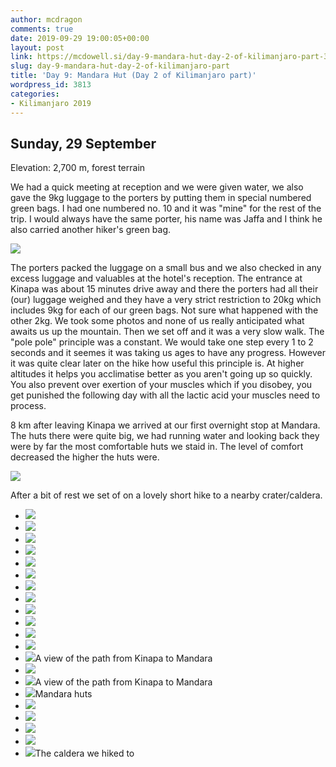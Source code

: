 ```yaml
---
author: mcdragon
comments: true
date: 2019-09-29 19:00:05+00:00
layout: post
link: https://mcdowell.si/day-9-mandara-hut-day-2-of-kilimanjaro-part-3813.html
slug: day-9-mandara-hut-day-2-of-kilimanjaro-part
title: 'Day 9: Mandara Hut (Day 2 of Kilimanjaro part)'
wordpress_id: 3813
categories:
- Kilimanjaro 2019
---
```





## Sunday, 29 September







Elevation: 2,700 m, forest terrain







We had a quick meeting at reception and we were given water, we also gave the 9kg luggage to the porters by putting them in special numbered green bags. I had one numbered no. 10 and it was "mine" for the rest of the trip. I would always have the same porter, his name was Jaffa and I think he also carried another hiker's green bag.





[![](https://mcdowell.si/wp-content/uploads/2019/10/2019-09-29-10.29.46.resized.jpg)](https://mcdowell.si/?attachment_id=4506)





The porters packed the luggage on a small bus and we also checked in any excess luggage and valuables at the hotel's reception. The entrance at Kinapa was about 15 minutes drive away and there the porters had all their (our) luggage weighed and they have a very strict restriction to 20kg which includes 9kg for each of our green bags. Not sure what happened with the other 2kg. We took some photos and none of us really anticipated what awaits us up the mountain. Then we set off and it was a very slow walk. The "pole pole" principle was a constant. We would take one step every 1 to 2 seconds and it seemes it was taking us ages to have any progress. However it was quite clear later on the hike how useful this principle is. At higher altitudes it helps you acclimatise better as you aren't going up so quickly. You also prevent over exertion of your muscles which if you disobey, you get punished the following day with all the lactic acid your muscles need to process. 







8 km after leaving Kinapa we arrived at our first overnight stop at Mandara. The huts there were quite big, we had running water and looking back they were by far the most comfortable huts we staid in. The level of comfort decreased the higher the huts were. 





[![](https://mcdowell.si/wp-content/uploads/2019/10/2019-09-29-15.42.23.resized.jpg)](https://mcdowell.si/?attachment_id=4505)





After a bit of rest we set of on a lovely short hike to a nearby crater/caldera. 







  * [![](https://mcdowell.si/wp-content/uploads/2019/10/2019-09-29-09.19.11.resized.jpg)](https://mcdowell.si/?attachment_id=4507)
  * [![](https://mcdowell.si/wp-content/uploads/2019/10/2019-09-29-09.19.17.resized.jpg)](https://mcdowell.si/?attachment_id=4508)
  * [![](https://mcdowell.si/wp-content/uploads/2019/10/2019-09-29-09.42.51.resized.jpg)](https://mcdowell.si/?attachment_id=4509)
  * [![](https://mcdowell.si/wp-content/uploads/2019/10/2019-09-29-10.29.46.resized-1.jpg)](https://mcdowell.si/?attachment_id=4510)
  * [![](https://mcdowell.si/wp-content/uploads/2019/10/2019-09-29-10.32.04.resized.jpg)](https://mcdowell.si/?attachment_id=4511)
  * [![](https://mcdowell.si/wp-content/uploads/2019/10/2019-09-29-10.33.50-1.resized.jpg)](https://mcdowell.si/?attachment_id=4512)
  * [![](https://mcdowell.si/wp-content/uploads/2019/10/2019-09-29-10.34.05.resized.jpg)](https://mcdowell.si/?attachment_id=4513)
  * [![](https://mcdowell.si/wp-content/uploads/2019/10/2019-09-29-10.58.52.resized.jpg)](https://mcdowell.si/?attachment_id=4514)
  * [![](https://mcdowell.si/wp-content/uploads/2019/10/2019-09-29-11.01.05.resized.jpg)](https://mcdowell.si/?attachment_id=4515)
  * [![](https://mcdowell.si/wp-content/uploads/2019/10/2019-09-29-11.11.22.resized.jpg)](https://mcdowell.si/?attachment_id=4516)
  * [![](https://mcdowell.si/wp-content/uploads/2019/10/2019-09-29-11.11.40.resized.jpg)](https://mcdowell.si/?attachment_id=4517)
  * [![](https://mcdowell.si/wp-content/uploads/2019/10/2019-09-29-14.07.38.resized.jpg)](https://mcdowell.si/?attachment_id=4518)
  * [![](https://mcdowell.si/wp-content/uploads/2019/10/2019-09-29-14.07.53.resized.jpg)](https://mcdowell.si/?attachment_id=4519)A view of the path from Kinapa to Mandara
  * [![](https://mcdowell.si/wp-content/uploads/2019/10/2019-09-29-14.08.59.resized.jpg)](https://mcdowell.si/?attachment_id=4520)
  * [![](https://mcdowell.si/wp-content/uploads/2019/10/2019-09-29-15.09.36.resized.jpg)](https://mcdowell.si/?attachment_id=4521)A view of the path from Kinapa to Mandara
  * [![](https://mcdowell.si/wp-content/uploads/2019/10/2019-09-29-15.36.04.resized.jpg)](https://mcdowell.si/?attachment_id=4522)Mandara huts
  * [![](https://mcdowell.si/wp-content/uploads/2019/10/2019-09-29-15.42.23.resized-1.jpg)](https://mcdowell.si/?attachment_id=4523)
  * [![](https://mcdowell.si/wp-content/uploads/2019/10/2019-09-29-15.46.05.resized.jpg)](https://mcdowell.si/?attachment_id=4524)
  * [![](https://mcdowell.si/wp-content/uploads/2019/10/2019-09-29-16.21.48.resized.jpg)](https://mcdowell.si/?attachment_id=4525)
  * [![](https://mcdowell.si/wp-content/uploads/2019/10/2019-09-29-16.23.48.resized.jpg)](https://mcdowell.si/?attachment_id=4526)
  * [![](https://mcdowell.si/wp-content/uploads/2019/10/2019-09-29-16.30.51.resized.jpg)](https://mcdowell.si/?attachment_id=4527)The caldera we hiked to








